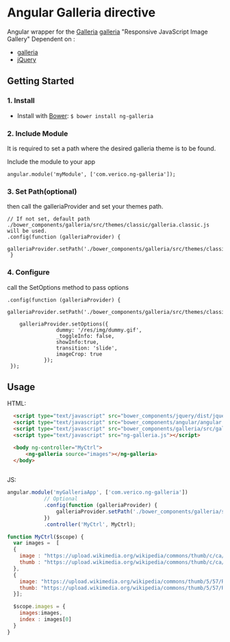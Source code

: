 
Angular Galleria directive
=================

Angular wrapper for the [Galleria] [galleria]  "Responsive JavaScript Image Gallery"
Dependent on :
* [galleria][Galleria]
* [jQuery][jquery]



Getting Started
---------------

### 1. Install
* Install with [Bower][bower]: `$ bower install ng-galleria`


### 2. Include Module
It is required to set a path where the desired galleria theme is to be found.

Include the module to your app

    angular.module('myModule', ['com.verico.ng-galleria']);


### 3. Set Path(optional)
then call the galleriaProvider and set your themes path. 

    // If not set, default path ./bower_components/galleria/src/themes/classic/galleria.classic.js will be used.
    .config(function (galleriaProvider) {
        galleriaProvider.setPath('./bower_components/galleria/src/themes/classic/galleria.classic.js');
     }
### 4. Configure 
call the SetOptions method to pass options

    .config(function (galleriaProvider) {
        galleriaProvider.setPath('./bower_components/galleria/src/themes/classic/galleria.classic.js');
        
        galleriaProvider.setOptions({
                    dummy: '/res/img/dummy.gif',
                    _toggleInfo: false,
                    showInfo:true,
                    transition: 'slide',
                    imageCrop: true
                });
     });

Usage
---------------


HTML:

```html
  <script type="text/javascript" src="bower_components/jquery/dist/jquery.min.js"></script>
  <script type="text/javascript" src="bower_components/angular/angular.min.js"></script>
  <script type="text/javascript" src="bower_components/galleria/src/galleria.js"></script>
  <script type="text/javascript" src="ng-galleria.js"></script>

  <body ng-controller="MyCtrl">
      <ng-galleria source="images"></ng-galleria>
  </body>
  
```

JS:

```javascript
angular.module('myGalleriaApp', ['com.verico.ng-galleria'])
            // Optional
            .config(function (galleriaProvider) {
                galleriaProvider.setPath('./bower_components/galleria/src/themes/classic/galleria.classic.js');
            })
            .controller('MyCtrl', MyCtrl);

function MyCtrl($scope) {
  var images =  [
  {
    image : "https://upload.wikimedia.org/wikipedia/commons/thumb/c/ca/AngularJS_logo.svg/250px-AngularJS_logo.svg.png",       // Image url
    thumb : "https://upload.wikimedia.org/wikipedia/commons/thumb/c/ca/AngularJS_logo.svg/250px-AngularJS_logo.svg.png"  // Thumb url
  },
  {
    image: "https://upload.wikimedia.org/wikipedia/commons/thumb/5/57/React.js_logo.svg/250px-React.js_logo.svg.png",
    thumb: "https://upload.wikimedia.org/wikipedia/commons/thumb/5/57/React.js_logo.svg/250px-React.js_logo.svg.png"
  }];

  $scope.images = {
    images:images,
    index : images[0]    
  }  
}


```
[galleria]: http://galleria.io/
[jQuery]: http://jquery.com/
[bower]: http://twitter.github.com/bower/
